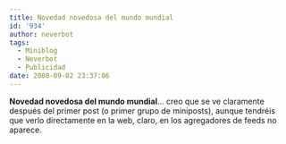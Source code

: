 ```yaml
---
title: Novedad novedosa del mundo mundial
id: '934'
author: neverbot
tags:
  - Miniblog
  - Neverbot
  - Publicidad
date: 2008-09-02 23:37:06
---
```


**Novedad novedosa del mundo mundial**... creo que se ve claramente después del primer post (o primer grupo de miniposts), aunque tendréis que verlo directamente en la web, claro, en los agregadores de feeds no aparece.